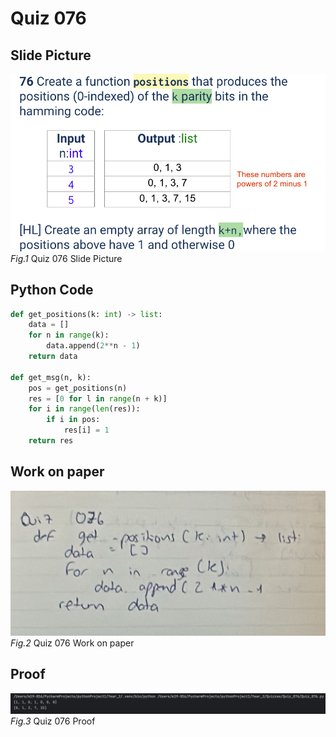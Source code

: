 # Quiz 076


## Slide Picture

![Screen Shot 2024-09-11 at 0.07.20.png](Screen%20Shot%202024-09-11%20at%200.07.20.png)
*Fig.1* Quiz 076 Slide Picture


## Python Code
```python
def get_positions(k: int) -> list:
    data = []
    for n in range(k):
        data.append(2**n - 1)
    return data

def get_msg(n, k):
    pos = get_positions(n)
    res = [0 for l in range(n + k)]
    for i in range(len(res)):
        if i in pos:
            res[i] = 1
    return res
```

## Work on paper

![WhatsApp Image 2024-09-11 at 23.45.18.jpeg](WhatsApp%20Image%202024-09-11%20at%2023.45.18.jpeg)
*Fig.2* Quiz 076 Work on paper


## Proof

![Screen Shot 2024-09-11 at 0.07.47.png](Screen%20Shot%202024-09-11%20at%200.07.47.png)
*Fig.3* Quiz 076 Proof